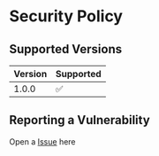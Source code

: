 # Security Policy

## Supported Versions

| Version | Supported          |
| ------- | ------------------ |
| 1.0.0   | :white_check_mark: |


## Reporting a Vulnerability

Open a [Issue](https://github.com/Soulworker-Project/Launcher/issues) here
